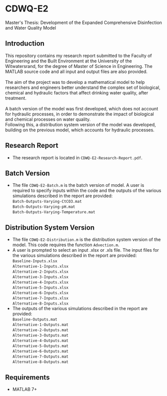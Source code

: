 # CDWQ-E2
Master's Thesis: Development of the Expanded Comprehensive Disinfection and Water Quality Model

## Introduction
This repository contains my research report submitted to the Faculty of Engineering and the Built Environment at the University of the Witwatersrand, for the degree of Master of Science in Engineering. The MATLAB source code and all input and output files are also provided. <br> <br> The aim of the project was to develop a mathematical model to help researchers and engineers better understand the complex set of biological, chemical and hydraulic factors that affect drinking water quality, after treatment. <br> <br>
A batch version of the model was first developed, which does not account for hydraulic processes, in order to demonstrate the impact of biological and chemical processes on water quality. <br>
Following this, a distribution system version of the model was developed, building on the previous model, which accounts for hydraulic processes. <br>

## Research Report
* The research report is located in `CDWQ-E2-Research-Report.pdf`.

## Batch Version
* The file `CDWQ-E2-Batch.m` is the batch version of model. A user is required to specify inputs within the code and the outputs of the various simulations described in the report are provided: <br> `Batch-Outputs-Varying-CtCO3.mat` <br> `Batch-Outputs-Varying-pH.mat`<br> `Batch-Outputs-Varying-Temperature.mat`

## Distribution System Version
* The file `CDWQ-E2-Distribution.m` is the distribution system version of the model. This code requires the function `Advection.m`.
* A user is prompted to select an input .xlsx or .xls file. The input files for the various simulations described in the report are provided: <br>
`Baseline-Inputs.xlsx` <br>
`Alternative-1-Inputs.xlsx` <br>
`Alternative-2-Inputs.xlsx` <br>
`Alternative-3-Inputs.xlsx` <br>
`Alternative-4-Inputs.xlsx` <br>
`Alternative-5-Inputs.xlsx` <br>
`Alternative-6-Inputs.xlsx` <br>
`Alternative-7-Inputs.xlsx` <br>
`Alternative-8-Inputs.xlsx` <br>
* The outputs of the various simulations described in the report are provided: <br>
`Baseline-Outputs.mat` <br>
`Alternative-1-Outputs.mat` <br>
`Alternative-2-Outputs.mat` <br>
`Alternative-3-Outputs.mat` <br>
`Alternative-4-Outputs.mat` <br>
`Alternative-5-Outputs.mat` <br>
`Alternative-6-Outputs.mat` <br>
`Alternative-7-Outputs.mat` <br>
`Alternative-8-Outputs.mat` <br>

## Requirements
* MATLAB 7+
